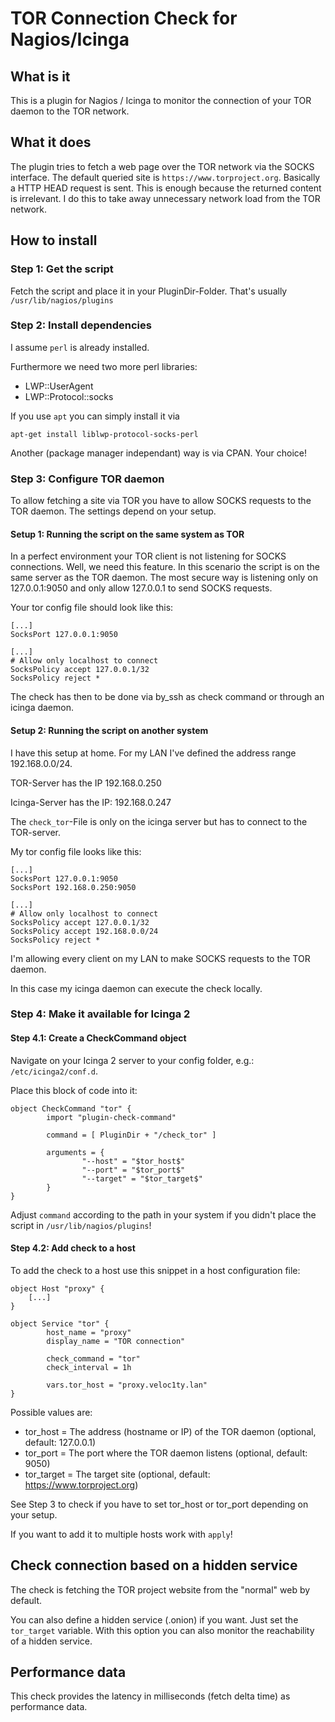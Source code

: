 # TOR Connection Check for Nagios/Icinga

## What is it

This is a plugin for Nagios / Icinga to monitor the connection of your TOR daemon to the TOR network.

## What it does

The plugin tries to fetch a web page over the TOR network via the SOCKS interface. The default queried site is `https://www.torproject.org`. Basically a HTTP HEAD request is sent. This is enough because the returned content is irrelevant. I do this to take away unnecessary network load from the TOR network.

## How to install
### Step 1: Get the script

Fetch the script and place it in your PluginDir-Folder. That's usually `/usr/lib/nagios/plugins`

### Step 2: Install dependencies

I assume `perl` is already installed.

Furthermore we need two more perl libraries:
- LWP::UserAgent
- LWP::Protocol::socks

If you use `apt` you can simply install it via

```apt-get install liblwp-protocol-socks-perl```

Another (package manager independant) way is via CPAN. Your choice!

### Step 3: Configure TOR daemon

To allow fetching a site via TOR you have to allow SOCKS requests to the TOR daemon.
The settings depend on your setup.

#### Setup 1: Running the script on the same system as TOR

In a perfect environment your TOR client is not listening for SOCKS connections. Well, we need this feature. In this scenario the
script is on the same server as the TOR daemon. The most secure way is listening only on 127.0.0.1:9050 and only allow 127.0.0.1
to send SOCKS requests.

Your tor config file should look like this:
```
[...]
SocksPort 127.0.0.1:9050

[...]
# Allow only localhost to connect
SocksPolicy accept 127.0.0.1/32
SocksPolicy reject *
```

The check has then to be done via by_ssh as check command or through an icinga daemon.

#### Setup 2: Running the script on another system

I have this setup at home. For my LAN I've defined the address range 192.168.0.0/24.

TOR-Server has the IP 192.168.0.250

Icinga-Server has the IP: 192.168.0.247

The `check_tor`-File is only on the icinga server but has to connect to the TOR-server.

My tor config file looks like this:
```
[...]
SocksPort 127.0.0.1:9050
SocksPort 192.168.0.250:9050

[...]
# Allow only localhost to connect
SocksPolicy accept 127.0.0.1/32
SocksPolicy accept 192.168.0.0/24
SocksPolicy reject *
```

I'm allowing every client on my LAN to make SOCKS requests to the TOR daemon.

In this case my icinga daemon can execute the check locally.

### Step 4: Make it available for Icinga 2

#### Step 4.1: Create a CheckCommand object

Navigate on your Icinga 2 server to your config folder, e.g.: `/etc/icinga2/conf.d`.

Place this block of code into it:

```
object CheckCommand "tor" {
        import "plugin-check-command"

        command = [ PluginDir + "/check_tor" ]

        arguments = {
                "--host" = "$tor_host$"
                "--port" = "$tor_port$"
                "--target" = "$tor_target$"
        }
}
```

Adjust `command` according to the path in your system if you didn't place the script in `/usr/lib/nagios/plugins`!

#### Step 4.2: Add check to a host

To add the check to a host use this snippet in a host configuration file:

```
object Host "proxy" {
	[...]
}

object Service "tor" {
        host_name = "proxy"
        display_name = "TOR connection"

        check_command = "tor"
        check_interval = 1h

        vars.tor_host = "proxy.veloc1ty.lan"
}
```

Possible values are:

* tor_host = The address (hostname or IP) of the TOR daemon (optional, default: 127.0.0.1)
* tor_port = The port where the TOR daemon listens (optional, default: 9050)
* tor_target = The target site (optional, default: https://www.torproject.org)

See Step 3 to check if you have to set tor_host or tor_port depending on your setup.

If you want to add it to multiple hosts work with `apply`!

## Check connection based on a hidden service

The check is fetching the TOR project website from the "normal" web by default.

You can also define a hidden service (.onion) if you want. Just set the `tor_target` variable.
With this option you can also monitor the reachability of a hidden service.

## Performance data

This check provides the latency in milliseconds (fetch delta time) as performance data.
